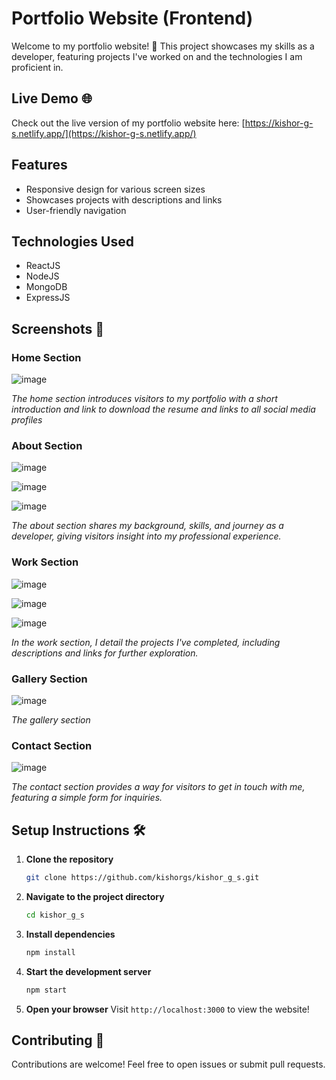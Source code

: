 # Portfolio Website (Frontend)

Welcome to my portfolio website! 🎉 This project showcases my skills as a developer, featuring projects I've worked on and the technologies I am proficient in.

## Live Demo 🌐

Check out the live version of my portfolio website here: [https://kishor-g-s.netlify.app/](https://kishor-g-s.netlify.app/)

## Features

- Responsive design for various screen sizes
- Showcases projects with descriptions and links
- User-friendly navigation

## Technologies Used

- ReactJS
- NodeJS
- MongoDB
- ExpressJS

## Screenshots 📸

### Home Section

![image](https://github.com/user-attachments/assets/0d927cb2-d818-4cef-b4cf-fe0db6946d64)

*The home section introduces visitors to my portfolio with a short introduction and link to download the resume and links to all social media profiles*

### About Section

![image](https://github.com/user-attachments/assets/34703dcd-baa2-4f96-aff5-0647df382bf4)

![image](https://github.com/user-attachments/assets/ce7eec2e-4bef-4f67-a31b-249161fd221b)

![image](https://github.com/user-attachments/assets/04c1cfa7-63bb-42fb-9dd0-631a10e68b9a)

*The about section shares my background, skills, and journey as a developer, giving visitors insight into my professional experience.*

### Work Section

![image](https://github.com/user-attachments/assets/dedc9ba1-aa3e-42e3-bdf4-db17f140d6ae)

![image](https://github.com/user-attachments/assets/23193383-224d-4e2a-9610-0238453b0567)

![image](https://github.com/user-attachments/assets/b9662f2e-e6e6-48b4-843d-12bf3b5771a7)

*In the work section, I detail the projects I've completed, including descriptions and links for further exploration.*

### Gallery Section

![image](https://github.com/user-attachments/assets/83b061e4-66b3-4552-b1a0-12c6ba7700bb)

*The gallery section*

### Contact Section

![image](https://github.com/user-attachments/assets/a9589fb0-1d81-44f9-b36b-0b7b1b614bf4)

*The contact section provides a way for visitors to get in touch with me, featuring a simple form for inquiries.*


## Setup Instructions 🛠️

1. **Clone the repository**

   ```bash
   git clone https://github.com/kishorgs/kishor_g_s.git
   ```

2. **Navigate to the project directory**

   ```bash
   cd kishor_g_s
   ```

3. **Install dependencies**

   ```bash
   npm install
   ```

4. **Start the development server**

   ```bash
   npm start
   ```

5. **Open your browser**
   Visit `http://localhost:3000` to view the website!

## Contributing 🤝

Contributions are welcome! Feel free to open issues or submit pull requests.

